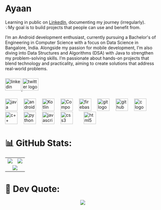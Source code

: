 # Ayaan
Learning in public on <a href="https://www.linkedin.com/in/syed-mohammad-ayaan-30302b271/" target="_blank">LinkedIn</a>, documenting my journey (irregularly).<br>💡My goal is to build projects that people can use and benefit from.

I’m an Android development enthusiast, currently pursuing a Bachelor's of Engineering in Computer Science with a focus on Data Science in Bangalore, India. Alongside my passion for mobile development, I’m also diving into Data Structures and Algorithms (DSA) with Java to strengthen my problem-solving skills. I’m passionate about hands-on projects that blend technology and practicality, aiming to create solutions that address real-world problems.

###

<div align="center">

</div>

###

<div align="left">
  <a href="https://www.linkedin.com/in/syed-mohammad-ayaan-30302b271/" target="_blank">
    <img src="https://raw.githubusercontent.com/maurodesouza/profile-readme-generator/master/src/assets/icons/social/linkedin/default.svg" width="52" height="40" alt="linkedin logo"  />
  </a>
  <a href="https://x.com/SyedMoh28440276" target="_blank">
  <img src="https://cdn.jsdelivr.net/gh/devicons/devicon@latest/icons/twitter/twitter-original.svg"width="52" height="40" alt="twitter logo"  />
  </a>
</div>

###

<div align="left">

  <img src="https://cdn.jsdelivr.net/gh/devicons/devicon/icons/java/java-original.svg" height="40" alt="java logo"  />
  <img width="12" />
  <img src="https://cdn.jsdelivr.net/gh/devicons/devicon@latest/icons/androidstudio/androidstudio-original.svg"  height="40" alt="android studio logo" />
  <img width="12" />
  <img src="https://cdn.jsdelivr.net/gh/devicons/devicon@latest/icons/kotlin/kotlin-original.svg" height="40" alt="Kotlin logo" />
  <img width="12" /> 
  <img src="https://cdn.jsdelivr.net/gh/devicons/devicon@latest/icons/jetpackcompose/jetpackcompose-original.svg" height="40" alt="Compose logo"/>
  <img width="12" /> 
  <img src="https://cdn.jsdelivr.net/gh/devicons/devicon@latest/icons/firebase/firebase-original.svg" height="40" alt="firebase logo" />
  <img width="12" />
  <img src="https://cdn.jsdelivr.net/gh/devicons/devicon/icons/git/git-original.svg" height="40" alt="git logo"  />
  <img width="12" />
  <img src="https://cdn.jsdelivr.net/gh/devicons/devicon@latest/icons/github/github-original.svg"height="40" alt="github logo"  />
  <img width="12" />
    <img src="https://cdn.jsdelivr.net/gh/devicons/devicon@latest/icons/c/c-original.svg"height="40" alt="c logo" />
  <img width="12" />
  <img src="https://cdn.jsdelivr.net/gh/devicons/devicon@latest/icons/cplusplus/cplusplus-original.svg"height="40" alt="c++ logo" />
  <img width="12" />
  <img src="https://cdn.jsdelivr.net/gh/devicons/devicon/icons/python/python-original.svg" height="40" alt="python logo"  />
  <img width="12" />
    <img src="https://cdn.jsdelivr.net/gh/devicons/devicon/icons/javascript/javascript-original.svg" height="40" alt="javascript logo"  />
  <img width="12" />
  
  <img src="https://cdn.jsdelivr.net/gh/devicons/devicon/icons/css3/css3-original.svg" height="40" alt="css3 logo"  />
  <img width="12" />
  <img width="12" />
  <img src="https://cdn.jsdelivr.net/gh/devicons/devicon/icons/html5/html5-original.svg" height="40" alt="html5 logo"  />
  <img width="12" />
</div>

# 📊 GitHub Stats:

<table>
  <tr>
    <td>
      <img src="https://github-readme-stats.vercel.app/api?username=ayaxan7&theme=radical&hide_border=false&include_all_commits=true&count_private=false"/>
    </td>
    <td>
      <img src="https://github-readme-streak-stats.herokuapp.com/?user=ayaxan7&theme=dark&hide_border=false"/>
    </td>
  </tr>
  <tr>
    <td colspan="2" align="center">
      <img src="https://github-readme-stats.vercel.app/api/top-langs/?username=ayaxan7&theme=dark&hide_border=false&include_all_commits=true&count_private=false&layout=compact"/>
    </td>
  </tr>
</table>

# 📝 Dev Quote:
<p align="center">
  <img src="https://quotes-github-readme.vercel.app/api?type=horizontal&theme=radical"/>
</p>
